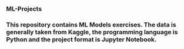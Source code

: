 ### ML-Projects

### This repository contains ML Models exercises. The data is generally taken from Kaggle, the programming language is Python and the project format is Jupyter Notebook.
